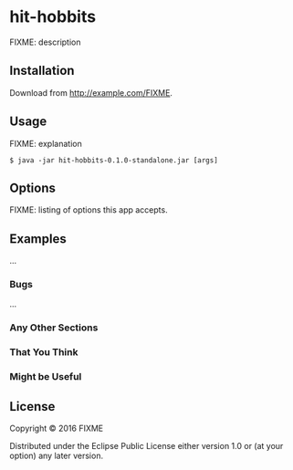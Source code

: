 # hit-hobbits

FIXME: description

## Installation

Download from http://example.com/FIXME.

## Usage

FIXME: explanation

    $ java -jar hit-hobbits-0.1.0-standalone.jar [args]

## Options

FIXME: listing of options this app accepts.

## Examples

...

### Bugs

...

### Any Other Sections
### That You Think
### Might be Useful

## License

Copyright © 2016 FIXME

Distributed under the Eclipse Public License either version 1.0 or (at
your option) any later version.
